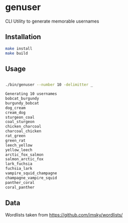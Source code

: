 # genuser

CLI Utility to generate memorable usernames

## Installation

```bash
make install
make build
```

## Usage

```bash

./bin/genuser --number 10 -delimitter _

Generating 10 usernames
bobcat_burgundy
burgundy_bobcat
dog_cream
cream_dog
sturgeon_coal
coal_sturgeon
chicken_charcoal
charcoal_chicken
rat_green
green_rat
leech_yellow
yellow_leech
arctic_fox_salmon
salmon_arctic_fox
lark_fuchsia
fuchsia_lark
vampire_squid_champagne
champagne_vampire_squid
panther_coral
coral_panther
```

## Data
Wordlists taken from https://github.com/imsky/wordlists/


